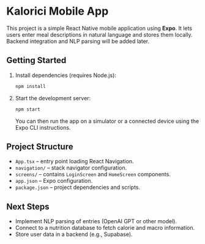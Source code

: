 # Kalorici Mobile App

This project is a simple React Native mobile application using **Expo**. It lets users enter meal descriptions in natural language and stores them locally. Backend integration and NLP parsing will be added later.

## Getting Started

1. Install dependencies (requires Node.js):
   ```bash
   npm install
   ```
2. Start the development server:
   ```bash
   npm start
   ```
   You can then run the app on a simulator or a connected device using the Expo CLI instructions.

## Project Structure

- `App.tsx` – entry point loading React Navigation.
- `navigation/` – stack navigator configuration.
- `screens/` – contains `LoginScreen` and `HomeScreen` components.
- `app.json` – Expo configuration.
- `package.json` – project dependencies and scripts.

## Next Steps

- Implement NLP parsing of entries (OpenAI GPT or other model).
- Connect to a nutrition database to fetch calorie and macro information.
- Store user data in a backend (e.g., Supabase).
